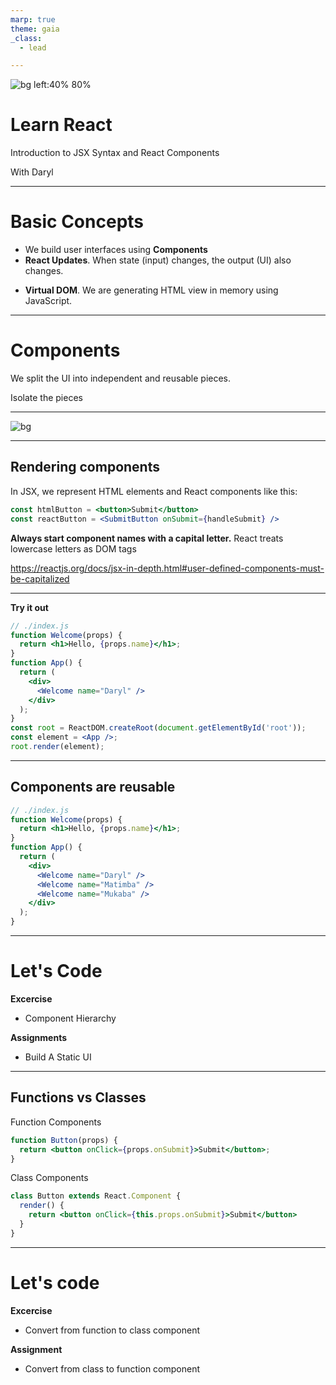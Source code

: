```yaml
---
marp: true
theme: gaia
_class: 
  - lead

---
```


![bg left:40% 80%](../../assets//dll-logo.png)

# **Learn React**

Introduction to JSX Syntax and React Components

With Daryl

---

# Basic Concepts
- We build user interfaces using  **Components**
- **React Updates**. When state (input) changes, the output (UI) also changes.
<!--
- React will react
- Handles updating the browser
-->
- **Virtual DOM**. We are generating HTML view in memory using JavaScript.
<!--
- Tree reconciliation
-->

---

# Components
We split the UI into independent and reusable pieces.

Isolate the pieces

---

![bg](../../assets/react-component-tree.png)

---

## Rendering components

In JSX, we represent HTML elements and React components like this:

```jsx
const htmlButton = <button>Submit</button>
const reactButton = <SubmitButton onSubmit={handleSubmit} />
```

**Always start component names with a capital letter.**
React treats lowercase letters as DOM tags

https://reactjs.org/docs/jsx-in-depth.html#user-defined-components-must-be-capitalized

---
**Try it out**

```jsx
// ./index.js
function Welcome(props) {
  return <h1>Hello, {props.name}</h1>;
}
function App() {
  return (
    <div>
      <Welcome name="Daryl" />
    </div>
  );
}
const root = ReactDOM.createRoot(document.getElementById('root'));
const element = <App />;
root.render(element);
```
<!-- 
Discuss Hierarchy

Props
- Conceptually, components are like JavaScript functions. They accept arbitrary inputs (called “props”) and return React elements describing what should appear on the screen.
- Readonly
- Pure function doesn't modify its own input
- All React components must act like pure functions with respect to their props.
-->

---
## Components are reusable

```jsx
// ./index.js
function Welcome(props) {
  return <h1>Hello, {props.name}</h1>;
}
function App() {
  return (
    <div>
      <Welcome name="Daryl" />
      <Welcome name="Matimba" />
      <Welcome name="Mukaba" />
    </div>
  );
}
```

<!-- 
Demo: Tree reconciliation and reactive updates
-->

---

# Let's Code

**Excercise**
- Component Hierarchy
<!-- Break down a given UI into individual compontents -->

**Assignments**
- Build A Static UI
<!-- Build A Static UI using individual compontents identified in the excercise -->
---

## Functions vs Classes

Function Components

```jsx
function Button(props) {
  return <button onClick={props.onSubmit}>Submit</button>;
}
```

Class Components

```jsx
class Button extends React.Component {
  render() {
    return <button onClick={this.props.onSubmit}>Submit</button>
  }
}
```

---

# Let's code

**Excercise**
- Convert from function to class component

**Assignment**
- Convert from class to function component
